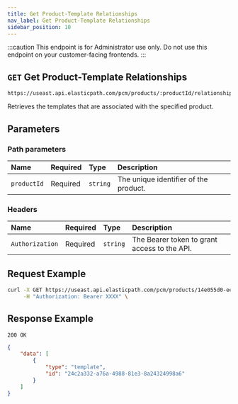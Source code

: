 ```yaml
---
title: Get Product-Template Relationships
nav_label: Get Product-Template Relationships
sidebar_position: 10
---
```


:::caution
This endpoint is for Administrator use only. Do not use this endpoint on your customer-facing frontends.
:::

## `GET` Get Product-Template Relationships

```http
https://useast.api.elasticpath.com/pcm/products/:productId/relationships/templates
```

Retrieves the templates that are associated with the specified product.

## Parameters

### Path parameters

| Name        | Required | Type     | Description                           |
|:------------|:---------|:---------|:--------------------------------------|
| `productId` | Required | `string` | The unique identifier of the product. |

### Headers

| Name            | Required | Type     | Description                          |
|:----------------|:---------|:---------|:-------------------------------------|
| `Authorization` | Required | `string` | The Bearer token to grant access to the API. |

## Request Example

```bash
curl -X GET https://useast.api.elasticpath.com/pcm/products/14e055d0-eebb-4090-8594-a0a7aeea2151/relationships/templates \
     -H "Authorization: Bearer XXXX" \
```

## Response Example

`200 OK`

```json
{
    "data": [
        {
            "type": "template",
            "id": "24c2a332-a76a-4988-81e3-8a24324998a6"
        }
    ]
}
```

